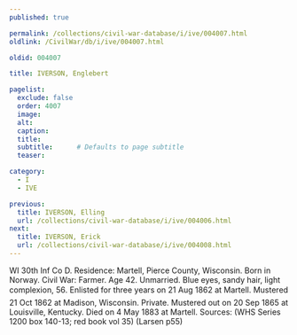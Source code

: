 ```yaml
---
published: true

permalink: /collections/civil-war-database/i/ive/004007.html
oldlink: /CivilWar/db/i/ive/004007.html

oldid: 004007

title: IVERSON, Englebert

pagelist:
  exclude: false
  order: 4007
  image: 
  alt:
  caption:
  title:
  subtitle:      # Defaults to page subtitle
  teaser:

category: 
  - I 
  - IVE

previous:
  title: IVERSON, Elling
  url: /collections/civil-war-database/i/ive/004006.html  
next:
  title: IVERSON, Erick
  url: /collections/civil-war-database/i/ive/004008.html   
---
```

WI 30th Inf Co D. Residence: Martell, Pierce County, Wisconsin. Born in Norway. Civil War: Farmer. Age 42. Unmarried. Blue eyes, sandy hair, light complexion, 5&#146;6&#148;. Enlisted for three years on 21 Aug 1862 at Martell. Mustered 21 Oct 1862 at Madison, Wisconsin. Private. Mustered out on 20 Sep 1865 at Louisville, Kentucky. Died on 4 May 1883 at Martell. Sources: (WHS Series 1200 box 140-13; red book vol 35) (Larsen p55)